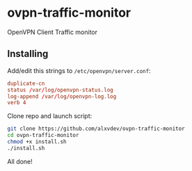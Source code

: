 # ovpn-traffic-monitor
OpenVPN Client Traffic monitor

## Installing
Add/edit this strings to `/etc/openvpn/server.conf`:

```conf
duplicate-cn
status /var/log/openvpn-status.log
log-append /var/log/openvpn-log.log
verb 4
```

Clone repo and launch script:

```bash
git clone https://github.com/alxvdev/ovpn-traffic-monitor
cd ovpn-traffic-monitor
chmod +x install.sh
./install.sh
```

All done!
